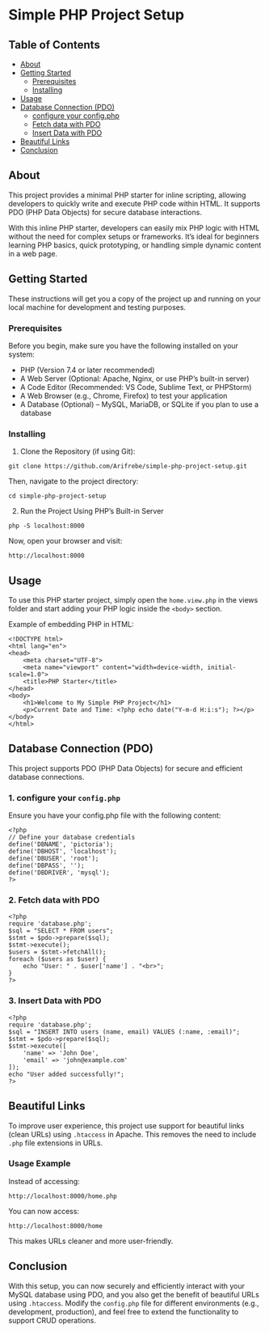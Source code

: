 # Simple PHP Project Setup

## Table of Contents

- [About](#about)
- [Getting Started](#getting_started)
    - [Prerequisites](#prerequisites)
    - [Installing](#installing)
- [Usage](#usage)
- [Database Connection (PDO)](#database-connection-pdo)
    - [configure your config.php](#1-configure-your-configphp)
    - [Fetch data with PDO](#2-fetch-data-with-pdo)
    - [Insert Data with PDO](#3-insert-data-with-pdo)
- [Beautiful Links](#beautiful-links)
- [Conclusion](#conclusion)

## About <a name = "about"></a>

This project provides a minimal PHP starter for inline scripting, allowing developers to quickly write and execute PHP code within HTML. It supports PDO (PHP Data Objects) for secure database interactions.

With this inline PHP starter, developers can easily mix PHP logic with HTML without the need for complex setups or frameworks. It’s ideal for beginners learning PHP basics, quick prototyping, or handling simple dynamic content in a web page.

## Getting Started <a name = "getting_started"></a>

These instructions will get you a copy of the project up and running on your local machine for development and testing purposes.

### Prerequisites <a name = "prerequisites"></a>

Before you begin, make sure you have the following installed on your system:
- PHP (Version 7.4 or later recommended)
- A Web Server (Optional: Apache, Nginx, or use PHP’s built-in server)
- A Code Editor (Recommended: VS Code, Sublime Text, or PHPStorm)
- A Web Browser (e.g., Chrome, Firefox) to test your application
- A Database (Optional) – MySQL, MariaDB, or SQLite if you plan to use a database

### Installing <a name = "installing"></a>

1. Clone the Repository (if using Git):
```
git clone https://github.com/Arifrebe/simple-php-project-setup.git
```
Then, navigate to the project directory:
```
cd simple-php-project-setup
```

2. Run the Project Using PHP’s Built-in Server
```
php -S localhost:8000
```
Now, open your browser and visit:
```
http://localhost:8000
```

## Usage <a name = "usage"></a>

To use this PHP starter project, simply open the `home.view.php` in the views folder and start adding your PHP logic inside the `<body>` section.  

Example of embedding PHP in HTML:
```
<!DOCTYPE html>
<html lang="en">
<head>
    <meta charset="UTF-8">
    <meta name="viewport" content="width=device-width, initial-scale=1.0">
    <title>PHP Starter</title>
</head>
<body>
    <h1>Welcome to My Simple PHP Project</h1>
    <p>Current Date and Time: <?php echo date("Y-m-d H:i:s"); ?></p>
</body>
</html>
```

## Database Connection (PDO)  <a name="database-connection-pdo"></a>
This project supports PDO (PHP Data Objects) for secure and efficient database connections.

### 1. configure your `config.php` <a name="configure-your-configphp"></a>

Ensure you have your config.php file with the following content:
```
<?php
// Define your database credentials
define('DBNAME', 'pictoria');
define('DBHOST', 'localhost');
define('DBUSER', 'root');
define('DBPASS', '');
define('DBDRIVER', 'mysql');
?>
```

### 2. Fetch data with PDO <a name="fetch-data-with-pdo"></a>
```
<?php
require 'database.php';
$sql = "SELECT * FROM users";
$stmt = $pdo->prepare($sql);
$stmt->execute();
$users = $stmt->fetchAll();
foreach ($users as $user) {
    echo "User: " . $user['name'] . "<br>";
}
?>
```

### 3. Insert Data with PDO <a name="insert-data-with-pdo"></a>
```
<?php
require 'database.php';
$sql = "INSERT INTO users (name, email) VALUES (:name, :email)";
$stmt = $pdo->prepare($sql);
$stmt->execute([
    'name' => 'John Doe',
    'email' => 'john@example.com'
]);
echo "User added successfully!";
?>
```

## Beautiful Links <a name="beautiful-links"></a>

To improve user experience, this project use support for beautiful links (clean URLs) using `.htaccess` in Apache. This removes the need to include `.php` file extensions in URLs.

### Usage Example
Instead of accessing:
```
http://localhost:8000/home.php
```
You can now access:
```
http://localhost:8000/home
```
This makes URLs cleaner and more user-friendly.

## Conclusion <a name = "conclusion"></a>
With this setup, you can now securely and efficiently interact with your MySQL database using PDO, and you also get the benefit of beautiful URLs using `.htaccess`. Modify the `config.php` file for different environments (e.g., development, production), and feel free to extend the functionality to support CRUD operations.

